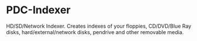 # PDC-Indexer
HD/SD/Network Indexer. Creates indexes of your floppies, CD/DVD/Blue Ray disks, hard/external/network disks, pendrive and other removable media.
